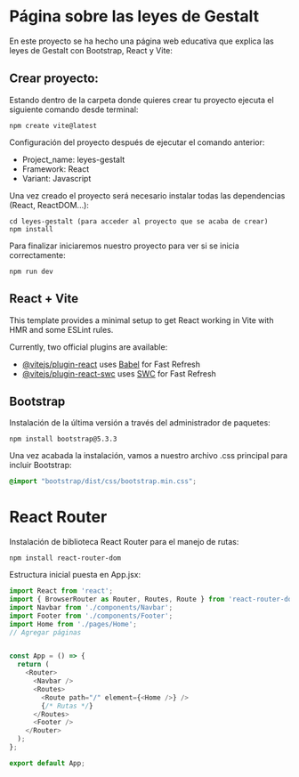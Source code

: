 # Página sobre las leyes de Gestalt
En este proyecto se ha hecho una página web educativa que explica las leyes de Gestalt con Bootstrap, React y Vite:
## Crear proyecto: 
Estando dentro de la carpeta donde quieres crear tu proyecto ejecuta el siguiente comando desde terminal: 
```
npm create vite@latest
```
Configuración del proyecto después de ejecutar el comando anterior:
- Project_name: leyes-gestalt
- Framework: React
- Variant: Javascript
   
Una vez creado el proyecto será necesario instalar todas las dependencias (React, ReactDOM...):
```
cd leyes-gestalt (para acceder al proyecto que se acaba de crear)
npm install
```

Para finalizar iniciaremos nuestro proyecto para ver si se inicia correctamente: 
```
npm run dev
```
## React + Vite

This template provides a minimal setup to get React working in Vite with HMR and some ESLint rules.

Currently, two official plugins are available:

- [@vitejs/plugin-react](https://github.com/vitejs/vite-plugin-react/blob/main/packages/plugin-react/README.md) uses [Babel](https://babeljs.io/) for Fast Refresh
- [@vitejs/plugin-react-swc](https://github.com/vitejs/vite-plugin-react-swc) uses [SWC](https://swc.rs/) for Fast Refresh

## Bootstrap
Instalación de la última versión a través del administrador de paquetes:
```
npm install bootstrap@5.3.3
```
Una vez acabada la instalación, vamos a nuestro archivo .css principal para incluir Bootstrap:
```css
@import "bootstrap/dist/css/bootstrap.min.css";
```

# React Router
Instalación de biblioteca React Router para el manejo de rutas:
```
npm install react-router-dom
```
Estructura inicial puesta en App.jsx:
```js
import React from 'react';
import { BrowserRouter as Router, Routes, Route } from 'react-router-dom';
import Navbar from './components/Navbar';
import Footer from './components/Footer';
import Home from './pages/Home';
// Agregar páginas


const App = () => {
  return (
    <Router>
      <Navbar />
      <Routes>
        <Route path="/" element={<Home />} />
        {/* Rutas */}
      </Routes>
      <Footer />
    </Router>
  );
};

export default App;

```